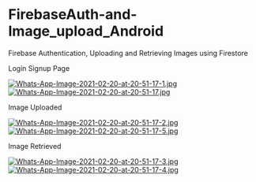 # FirebaseAuth-and-Image_upload_Android
Firebase Authentication, Uploading and Retrieving Images using Firestore


Login Signup Page

[![Whats-App-Image-2021-02-20-at-20-51-17-1.jpg](https://i.postimg.cc/zGYLsLnd/Whats-App-Image-2021-02-20-at-20-51-17-1.jpg)](https://postimg.cc/1fM56376) [![Whats-App-Image-2021-02-20-at-20-51-17.jpg](https://i.postimg.cc/Rhc3h4m1/Whats-App-Image-2021-02-20-at-20-51-17.jpg)](https://postimg.cc/ctL15qr6)


Image Uploaded 

[![Whats-App-Image-2021-02-20-at-20-51-17-2.jpg](https://i.postimg.cc/jjLLNzKS/Whats-App-Image-2021-02-20-at-20-51-17-2.jpg)](https://postimg.cc/qtHJH6zP) [![Whats-App-Image-2021-02-20-at-20-51-17-5.jpg](https://i.postimg.cc/FKdH1Ngf/Whats-App-Image-2021-02-20-at-20-51-17-5.jpg)](https://postimg.cc/7C4kWvRD)


Image Retrieved

[![Whats-App-Image-2021-02-20-at-20-51-17-3.jpg](https://i.postimg.cc/tgKCxw2B/Whats-App-Image-2021-02-20-at-20-51-17-3.jpg)](https://postimg.cc/4K1gCLCc)  [![Whats-App-Image-2021-02-20-at-20-51-17-4.jpg](https://i.postimg.cc/5Ns436sY/Whats-App-Image-2021-02-20-at-20-51-17-4.jpg)](https://postimg.cc/CzfpMLTS)

